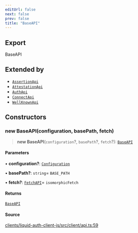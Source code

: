 ```yaml
---
editUrl: false
next: false
prev: false
title: "BaseAPI"
---
```


## Export

BaseAPI

## Extended by

- [`AssertionApi`](/reference/typescript/auth/client/classes/assertionapi/)
- [`AttestationApi`](/reference/typescript/auth/client/classes/attestationapi/)
- [`AuthApi`](/reference/typescript/auth/client/classes/authapi/)
- [`ConnectApi`](/reference/typescript/auth/client/classes/connectapi/)
- [`WellKnownApi`](/reference/typescript/auth/client/classes/wellknownapi/)

## Constructors

### new BaseAPI(configuration, basePath, fetch)

> **new BaseAPI**(`configuration`?, `basePath`?, `fetch`?): [`BaseAPI`](/reference/typescript/auth/client/classes/baseapi/)

#### Parameters

• **configuration?**: [`Configuration`](/reference/typescript/auth/client/classes/configuration/)

• **basePath?**: `string`= `BASE_PATH`

• **fetch?**: [`FetchAPI`](/reference/typescript/auth/client/interfaces/fetchapi/)= `isomorphicFetch`

#### Returns

[`BaseAPI`](/reference/typescript/auth/client/classes/baseapi/)

#### Source

[clients/liquid-auth-client-js/src/client/api.ts:59](https://github.com/algorandfoundation/liquid-auth/blob/10c59840d062554c79d275cbb41957b40edae1ed/clients/liquid-auth-client-js/src/client/api.ts#L59)
